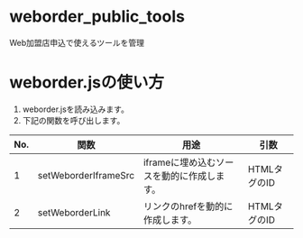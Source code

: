 # weborder_public_tools
Web加盟店申込で使えるツールを管理


# weborder.jsの使い方
1. weborder.jsを読み込みます。
2. 下記の関数を呼び出します。

|No.|関数|用途|引数|
|---|---|---|---|
|1|setWeborderIframeSrc|iframeに埋め込むソースを動的に作成します。|HTMLタグのID|
|2|setWeborderLink|リンクのhrefを動的に作成します。|HTMLタグのID|
